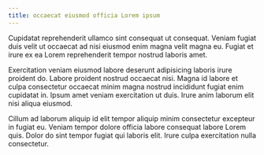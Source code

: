 ```yaml
---
title: occaecat eiusmod officia Lorem ipsum
---
```


Cupidatat reprehenderit ullamco sint consequat ut consequat. Veniam fugiat duis velit ut occaecat ad nisi eiusmod enim magna velit magna eu. Fugiat et irure ex ea Lorem reprehenderit tempor nostrud laboris amet.

Exercitation veniam eiusmod labore deserunt adipisicing laboris irure proident do. Labore proident nostrud occaecat nisi. Magna id labore et culpa consectetur occaecat minim magna nostrud incididunt fugiat enim cupidatat in. Ipsum amet veniam exercitation ut duis. Irure anim laborum elit nisi aliqua eiusmod.

Cillum ad laborum aliquip id elit tempor aliquip minim consectetur excepteur in fugiat eu. Veniam tempor dolore officia labore consequat labore Lorem quis. Dolor do sint tempor fugiat qui laboris elit. Irure culpa exercitation nulla consectetur.